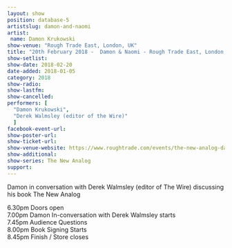 ```yaml
---
layout: show
position: database-5
artistslug: damon-and-naomi
artist:
 name: Damon Krukowski
show-venue: "Rough Trade East, London, UK"
title: "20th February 2018 -  Damon & Naomi - Rough Trade East, London, UK"
show-setlist:
show-date: 2018-02-20
date-added: 2018-01-05
category: 2018
show-radio: 
show-lastfm: 
show-cancelled: 
performers: [
  "Damon Krukowski",
  "Derek Walmsley (editor of the Wire)"
  ]
facebook-event-url: 
show-poster-url: 
show-ticket-url: 
show-venue-website: https://www.roughtrade.com/events/the-new-analog-damon-krukowski-in-conversation-with-derek-walmsley-editor-of-the-wire
show-additional:
show-series: The New Analog
support:
---
```

Damon in conversation with Derek Walmsley (editor of The Wire) discussing his book The New Analog

6.30pm Doors open  
7.00pm Damon In-conversation with Derek Walmsley starts  
7.45pm Audience Questions  
8.00pm Book Signing Starts  
8.45pm Finish / Store closes  

